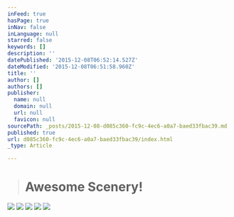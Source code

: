 ```yaml
---
inFeed: true
hasPage: true
inNav: false
inLanguage: null
starred: false
keywords: []
description: ''
datePublished: '2015-12-08T06:52:14.527Z'
dateModified: '2015-12-08T06:51:58.960Z'
title: ''
author: []
authors: []
publisher:
  name: null
  domain: null
  url: null
  favicon: null
sourcePath: _posts/2015-12-08-d085c360-fc9c-4ec6-a0a7-baed33fbac39.md
published: true
url: d085c360-fc9c-4ec6-a0a7-baed33fbac39/index.html
_type: Article

---
```

> # Awesome Scenery!

![](https://the-grid-user-content.s3-us-west-2.amazonaws.com/7ce7b73f-f934-42d1-ae35-ae23ccdf0cff.jpg)
![](https://the-grid-user-content.s3-us-west-2.amazonaws.com/07b1ce09-5a75-4f69-8950-ec44159fdf39.jpg)
![](https://the-grid-user-content.s3-us-west-2.amazonaws.com/295eee4a-5526-43ca-82cc-aad36e90f4b8.jpg)
![](https://the-grid-user-content.s3-us-west-2.amazonaws.com/34f91910-1020-4b21-8ea2-17ff7313bb3f.jpg)
![](https://the-grid-user-content.s3-us-west-2.amazonaws.com/92e40796-44c1-4516-bd8f-6e049ffc93da.jpg)